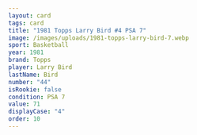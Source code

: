 ```yaml
---
layout: card
tags: card
title: "1981 Topps Larry Bird #4 PSA 7"
image: /images/uploads/1981-topps-larry-bird-7.webp
sport: Basketball
year: 1981
brand: Topps
player: Larry Bird
lastName: Bird
number: "44"
isRookie: false
condition: PSA 7
value: 71
displayCase: "4"
order: 10
---
```

